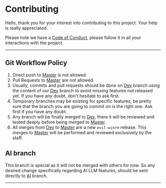 # Contributing

Hello, thank you for your interest into contributing to this project. Your help is really appreciated.

Please note we have a [Code of Conduct], please follow it in all your interactions with the project.

---

## Git Workflow Policy

1. Direct push to [Master] is not allowed.
2. Pull Requests to [Master] are not allowed.
3. Usually, commits and pull requests should be done on [Dev] branch using the content of our [Dev] branch to avoid missing features not released yet. If you have any doubt, don't hesitate to ask first.
4. Temporary branches may be existing for specific features, be pretty sure that the branch you are going to commit on is the right one. Ask first if you have any doubt.
5. Any branch will be finally merged to [Dev], there it will be reviewed and tested deeply before being merged to [Master].
6. All merges from [Dev] to [Master] are a new `evil-winrm` release. This merges to [Master] will be performed and reviewed exclusively by the staff.

## AI branch

This branch is special as it will not be merged with others for now. So any desired change specifically regarding AI LLM features, should be sent directly to [AI] branch.

---

[Code of Conduct]: CODE_OF_CONDUCT.md
[Master]: https://github.com/Hackplayers/evil-winrm/tree/master
[Dev]: https://github.com/Hackplayers/evil-winrm/tree/dev
[AI]: https://github.com/Hackplayers/evil-winrm/tree/ai
